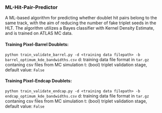 ### ML-Hit-Pair-Predictor

A ML-based algorithm for predicting whether doublet hit pairs belong to the same track, with the aim of reducing the number of fake triplet seeds in the HLT. The algorithm utilizes a Bayes classifier with Kernel Density Estimate, and is trained on ATLAS MC data.

#### Training Pixel-Barrel Doublets:

`python train_validate_barrel.py -d <training data filepath> -b barrel_optimum_kde_bandwidths.csv`
d: training data file format in `tar.gz` contaning csv files from MC simulation
t: (bool) triplet validation stage, default value: `False`

#### Training Pixel-Endcap Doublets:

`python train_validate_endcap.py -d <training data filepath> -b endcap_optimum_kde_bandwidths.csv`
d: training data file format in `tar.gz` contaning csv files from MC simulation
t: (bool) triplet validation stage, default value: `False`


